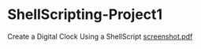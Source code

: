 # ShellScripting-Project1
Create a Digital Clock Using a ShellScript
[screenshot.pdf](https://github.com/dpchoudhary2022/ShellScripting-Project1/files/11131330/screenshot.pdf)
